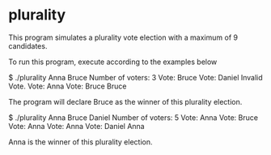 # plurality

This program simulates a plurality vote election with a maximum of 9 candidates.


To run this program, execute according to the examples below

$ ./plurality Anna Bruce 
Number of voters: 3
Vote: Bruce
Vote: Daniel
Invalid Vote.
Vote: Anna
Vote: Bruce
Bruce

The program will declare Bruce as the winner of this plurality election.

$ ./plurality Anna Bruce Daniel
Number of voters: 5
Vote: Anna
Vote: Bruce
Vote: Anna
Vote: Anna
Vote: Daniel
Anna

Anna is the winner of this plurality election.
